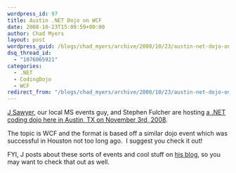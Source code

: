 ```yaml
---
wordpress_id: 97
title: Austin .NET Dojo on WCF
date: 2008-10-23T15:09:59+00:00
author: Chad Myers
layout: post
wordpress_guid: /blogs/chad_myers/archive/2008/10/23/austin-net-dojo-on-wcf.aspx
dsq_thread_id:
  - "1076065921"
categories:
  - .NET
  - CodingDojo
  - WCF
redirect_from: "/blogs/chad_myers/archive/2008/10/23/austin-net-dojo-on-wcf.aspx/"
---
```

[J Sawyer](http://blog.microsoft-j.net), our local MS events guy, and Stephen Fulcher are hosting [a .NET coding dojo here in Austin, TX on November 3rd, 2008](http://blog.microsoft-j.net/2008/10/16/AustinrsquosFirstNetDojoWindowsCommunicationFoundation.aspx).

The topic is WCF and the format is based off a similar dojo event which was successful in Houston not too long ago.&#160; I suggest you check it out!

FYI, J posts about these sorts of events and cool stuff on [his blog](http://blog.microsoft-j.net), so you may want to check that out as well.